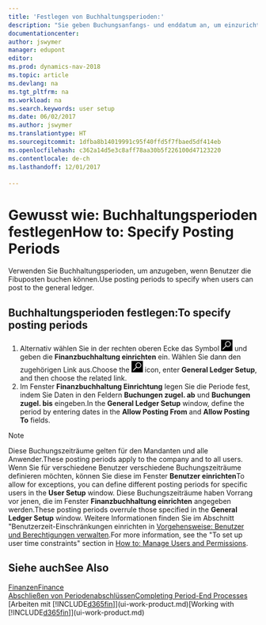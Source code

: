 ```yaml
---
title: 'Festlegen von Buchhaltungsperioden:'
description: "Sie geben Buchungsanfangs- und enddatum an, um einzurichten, wenn Benutzer in den Fibuposten buchen können."
documentationcenter: 
author: jswymer
manager: edupont
editor: 
ms.prod: dynamics-nav-2018
ms.topic: article
ms.devlang: na
ms.tgt_pltfrm: na
ms.workload: na
ms.search.keywords: user setup
ms.date: 06/02/2017
ms.author: jswymer
ms.translationtype: HT
ms.sourcegitcommit: 1dfba8b14019991c95f40ffd5f7fbaed5df414eb
ms.openlocfilehash: c362a14d5e3c8aff78aa30b5f226100d47123220
ms.contentlocale: de-ch
ms.lasthandoff: 12/01/2017

---
```

# <a name="how-to-specify-posting-periods"></a><span data-ttu-id="bab91-103">Gewusst wie: Buchhaltungsperioden festlegen</span><span class="sxs-lookup"><span data-stu-id="bab91-103">How to: Specify Posting Periods</span></span>
<span data-ttu-id="bab91-104">Verwenden Sie Buchhaltungsperioden, um anzugeben, wenn Benutzer die Fibuposten buchen können.</span><span class="sxs-lookup"><span data-stu-id="bab91-104">Use posting periods to specify when users can post to the general ledger.</span></span>  

## <a name="to-specify-posting-periods"></a><span data-ttu-id="bab91-105">Buchhaltungsperioden festlegen:</span><span class="sxs-lookup"><span data-stu-id="bab91-105">To specify posting periods</span></span>
1. <span data-ttu-id="bab91-106">Alternativ wählen Sie in der rechten oberen Ecke das Symbol ![Nach Seite oder Bericht suchen](media/ui-search/search_small.png "Nach Seite oder Bericht suchen") und geben die **Finanzbuchhaltung einrichten** ein. Wählen Sie dann den zugehörigen Link aus.</span><span class="sxs-lookup"><span data-stu-id="bab91-106">Choose the ![Search for Page or Report](media/ui-search/search_small.png "Search for Page or Report icon") icon, enter **General Ledger Setup**, and then choose the related link.</span></span>  
2. <span data-ttu-id="bab91-107">Im Fenster **Finanzbuchhaltung Einrichtung** legen Sie die Periode fest, indem Sie Daten in den Feldern **Buchungen zugel. ab** und **Buchungen zugel. bis** eingeben.</span><span class="sxs-lookup"><span data-stu-id="bab91-107">In the **General Ledger Setup** window, define the period by entering dates in the **Allow Posting From** and **Allow Posting To** fields.</span></span>  

> [!NOTE]  
>   <span data-ttu-id="bab91-108">Diese Buchungszeiträume gelten für den Mandanten und alle Anwender.</span><span class="sxs-lookup"><span data-stu-id="bab91-108">These posting periods apply to the company and to all users.</span></span> <span data-ttu-id="bab91-109">Wenn Sie für verschiedene Benutzer verschiedene Buchungszeiträume definieren möchten, können Sie diese im Fenster **Benutzer einrichten**</span><span class="sxs-lookup"><span data-stu-id="bab91-109">To allow for exceptions, you can define different posting periods for specific users in the **User Setup** window.</span></span> <span data-ttu-id="bab91-110">Diese Buchungszeiträume haben Vorrang vor jenen, die im Fenster **Finanzbuchhaltung einrichten** angegeben werden.</span><span class="sxs-lookup"><span data-stu-id="bab91-110">These posting periods overrule those specified in the **General Ledger Setup** window.</span></span> <span data-ttu-id="bab91-111">Weitere Informationen finden Sie im Abschnitt "Benutzerzeit-Einschränkungen einrichten in [Vorgehensweise: Benutzer und Berechtigungen verwalten](ui-how-users-permissions.md).</span><span class="sxs-lookup"><span data-stu-id="bab91-111">For more information, see the "To set up user time constraints" section in [How to: Manage Users and Permissions](ui-how-users-permissions.md).</span></span>

## <a name="see-also"></a><span data-ttu-id="bab91-112">Siehe auch</span><span class="sxs-lookup"><span data-stu-id="bab91-112">See Also</span></span>
[<span data-ttu-id="bab91-113">Finanzen</span><span class="sxs-lookup"><span data-stu-id="bab91-113">Finance</span></span>](finance.md)  
[<span data-ttu-id="bab91-114">Abschließen von Periodenabschlüssen</span><span class="sxs-lookup"><span data-stu-id="bab91-114">Completing Period-End Processes</span></span>](year-how-complete-period-end-processes.md)  
<span data-ttu-id="bab91-115">[Arbeiten mit [!INCLUDE[d365fin](includes/d365fin_md.md)]](ui-work-product.md)</span><span class="sxs-lookup"><span data-stu-id="bab91-115">[Working with [!INCLUDE[d365fin](includes/d365fin_md.md)]](ui-work-product.md)</span></span>

